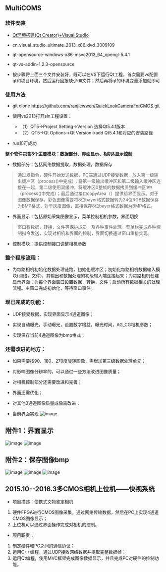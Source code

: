 ## MultiCOMS

### 软件安装

- [Qt环境搭建(Qt Creator)+Visual Studio](http://www.cnblogs.com/ranjiewen/p/5318768.html)
- cn_visual_studio_ultimate_2013_x86_dvd_3009109
- qt-opensource-windows-x86-msvc2013_64_opengl-5.4.1
- qt-vs-addin-1.2.3-opensource

- 按步骤将上面三个文件安装好，既可以在VS下运行Qt工程，首次需要vs配置qt和项目环境，然后运行回报缺少dll文件；然后再将qt的环境变量添加就即可

### 使用方法

- git clone https://github.com/ranjiewwen/QuickLookCameraForCMOS.git

- 使用vs2013打开sln工程设置：
     
     - （1）QT5->Project Setting->Version 选择Qt5.4.1版本
     - （2）QT5->Qt Options->Qt Version->add Qt5.4.1和对应的安装路径
- run即可成功 


**整个软件包含3个主要模块：数据部分、界面显示、相机&显示控制**
- 数据部分：包括网络数据提取，数据处理，数据保存    
 > 通过发指令，硬件开始发送数据，PC端通过UDP接受数据，放入第一级输出缓冲区（process()中完成）；将第一级输出缓冲区和第二级输入缓冲区连接在一起，第二级使用双缓冲，将缓冲区0整帧的数据拷贝到缓冲区1中（process()中完成）；最后通过接口copyArea（）提供给界面显示。对于图像数据保存，彩色图像需要将8位bayer格式数据转为24位RGB数据保存为BMP格式，对于灰度图像，直接保存8位bayer格式数据为BMP格式。
   
   - 界面显示：包括原始采集图像显示，菜单控制相机参数，界面切换   
   >窗口有数据，转换，文件等保护成员，及各种事件处理。菜单栏完成各种控制指令发送，实现对相机和界面的控制，界面切换通过窗口重排实现。
   
   - 控制模块：提供控制接口调整相机参数

### 整个程序流程： 
   - 为每路相机初始化数据处理链路，初始化缓冲区；初始化每路相机数据输入模块(网络，文件)，其输出和数据处理的初级输入端连接起来；为每路相机创建显示界面；为每个界面窗口设置数据，转换，文件；启动所有数据相关的处理流程。主窗口完成初始化，等待窗口事件。

### 现已完成的功能：
  - UDP接受数据，实现界面显示4通道图像；

   - 实现自动曝光，手动曝光，设置数字增益，曝光时间，AG_CG相机参数；
   
   - 实现保存当前4通道图像为bmp格式；
   
### 还需改进的地方： 
   - 如果需要按90、180、270度旋转图像，需增加第三级数据处理单元；
   
   - 对影响图像分辨率的，可以通过一些方法改进图像质量；
   
   - 对相机控制部分还需要改进和完善；
   
   - 界面还需优化；
   
   - 对其他3通道图像质量成像需改进；

- 当前界面实现
![image](https://github.com/ranjiewwen/MultiCOMS/blob/master/%E6%9C%80%E6%96%B0%E7%95%8C%E9%9D%A2.png)

## 附件1：界面显示
 ![image](https://github.com/ranjiewwen/MultiCOMS/blob/master/界面1.png)
 ![image](https://github.com/ranjiewwen/MultiCOMS/blob/master/界面2.png)
## 附件2：保存图像bmp
   ![image](https://github.com/ranjiewwen/MultiCOMS/blob/master/save.bmp)
   ![image](https://github.com/ranjiewwen/MultiCOMS/blob/master/saveToRGB.bmp)
   ![image](https://github.com/ranjiewwen/MultiCOMS/blob/master/other.bmp)
        
##  2015.10--2016.3多CMOS相机上位机——快视系统
- 项目描述：便携式文物鉴定相机

> 
1. 硬件FPGA进行CMOS图像采集，通过网络传输数据，然后在PC上实现4通道CMOS图像显示；
2. 上位机可以通过界面操作完成对相机的控制。

- 项目职责：

> 
1. 制定硬件和PC之间的通信协议；
2. 运用C++编程，通过UDP接收网络数据并提取完整数据帧；
3. 运用Qt编程，使用MVC框架完成图像数据显示，并且完成PC对硬件的控制功能。
  
